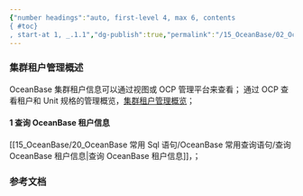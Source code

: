 ```yaml
---
{"number headings":"auto, first-level 4, max 6, contents
{ #toc}
, start-at 1, _.1.1","dg-publish":true,"permalink":"/15_OceanBase/02_OceanBase 基本操作/02_集群和多租户管理/02_集群管理/集群租户管理概述/","dgPassFrontmatter":true}
---
```



### 集群租户管理概述

OceanBase 集群租户信息可以通过视图或 OCP 管理平台来查看； 通过 OCP 查看租户和 Unit 规格的管理概览，[集群租户管理概览](https://www.oceanbase.com/docs/enterprise-oceanbase-database-cn-10000000000944122)；

#### 1 查询 OceanBase 租户信息
[[15_OceanBase/20_OceanBase 常用 Sql 语句/OceanBase 常用查询语句/查询 OceanBase 租户信息\|查询 OceanBase 租户信息]]，；


### 参考文档



